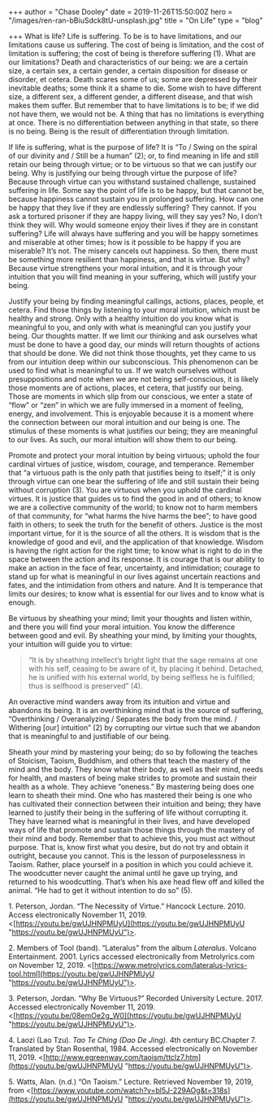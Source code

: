 +++
author = "Chase Dooley"
date = 2019-11-26T15:50:00Z
hero = "/images/ren-ran-bBiuSdck8tU-unsplash.jpg"
title = "On Life"
type = "blog"

+++
What is life? Life is suffering. To be is to have limitations, and our limitations cause us suffering. The cost of being is limitation, and the cost of limitation is suffering; the cost of being is therefore suffering (1). What are our limitations? Death and characteristics of our being: we are a certain size, a certain sex, a certain gender, a certain disposition for disease or disorder, et cetera. Death scares some of us; some are depressed by their inevitable deaths; some think it a shame to die. Some wish to have different size, a different sex, a different gender, a different disease, and that wish makes them suffer. But remember that to have limitations is to be; if we did not have them, we would not be. A thing that has no limitations is everything at once. There is no differentiation between anything in that state, so there is no being. Being is the result of differentiation through limitation.

If life is suffering, what is the purpose of life? It is “To / Swing on the spiral of our divinity and / Still be a human” (2); or, to find meaning in life and still retain our being through virtue; or to be virtuous so that we can justify our being. Why is justifying our being through virtue the purpose of life? Because through virtue can you withstand sustained challenge, sustained suffering in life. Some say the point of life is to be happy, but that cannot be, because happiness cannot sustain you in prolonged suffering. How can one be happy that they live if they are endlessly suffering? They cannot. If you ask a tortured prisoner if they are happy living, will they say yes? No, I don’t think they will. Why would someone enjoy their lives if they are in constant suffering? Life will always have suffering and you will be happy sometimes and miserable at other times; how is it possible to be happy if you are miserable? It’s not. The misery cancels out happiness. So then, there must be something more resilient than happiness, and that is virtue. But why? Because virtue strengthens your moral intuition, and it is through your intuition that you will find meaning in your suffering, which will justify your being.

Justify your being by finding meaningful callings, actions, places, people, et cetera. Find those things by listening to your moral intuition, which must be healthy and strong. Only with a healthy intuition do you know what is meaningful to you, and only with what is meaningful can you justify your being. Our thoughts matter. If we limit our thinking and ask ourselves what must be done to have a good day, our minds will return thoughts of actions that should be done. We did not think those thoughts, yet they came to us from our intuition deep within our subconscious. This phenomenon can be used to find what is meaningful to us. If we watch ourselves without presuppositions and note when we are not being self-conscious, it is likely those moments are of actions, places, et cetera, that justify our being. Those are moments in which slip from our conscious, we enter a state of “flow” or “zen” in which we are fully immersed in a moment of feeling, energy, and involvement. This is enjoyable because it is a moment where the connection between our moral intuition and our being is one. The stimulus of these moments is what justifies our being; they are meaningful to our lives. As such, our moral intuition will show them to our being.

Promote and protect your moral intuition by being virtuous; uphold the four cardinal virtues of justice, wisdom, courage, and temperance. Remember that “a virtuous path is the only path that justifies being to itself;” it is only through virtue can one bear the suffering of life and still sustain their being without corruption (3). You are virtuous when you uphold the cardinal virtues. It is justice that guides us to find the good in and of others; to know we are a collective community of the world; to know not to harm members of that community, for “what harms the hive harms the bee”; to have good faith in others; to seek the truth for the benefit of others. Justice is the most important virtue, for it is the source of all the others. It is wisdom that is the knowledge of good and evil, and the application of that knowledge. Wisdom is having the right action for the right time; to know what is right to do in the space between the action and its response. It is courage that is our ability to make an action in the face of fear, uncertainty, and intimidation; courage to stand up for what is meaningful in our lives against uncertain reactions and fates, and the intimidation from others and nature. And It is temperance that limits our desires; to know what is essential for our lives and to know what is enough.

Be virtuous by sheathing your mind; limit your thoughts and listen within, and there you will find your moral intuition. You know the difference between good and evil. By sheathing your mind, by limiting your thoughts, your intuition will guide you to virtue:

> “It is by sheathing intellect’s bright light that the sage remains at one with his self, ceasing to be aware of it, by placing it behind. Detached, he is unified with his external world, by being selfless he is fulfilled; thus is selfhood is preserved” (4).

An overactive mind wanders away from its intuition and virtue and abandons its being. It is an overthinking mind that is the source of suffering, “Overthinking / Overanalyzing / Separates the body from the mind. / Withering \[our\] intuition” (2) by corrupting our virtue such that we abandon that is meaningful to and justifiable of our being.

Sheath your mind by mastering your being; do so by following the teaches of Stoicism, Taoism, Buddhism, and others that teach the mastery of the mind and the body. They know what their body, as well as their mind, needs for health, and masters of being make strides to promote and sustain their health as a whole. They achieve “oneness.” By mastering being does one learn to sheath their mind. One who has mastered their being is one who has cultivated their connection between their intuition and being; they have learned to justify their being in the suffering of life without corrupting it. They have learned what is meaningful in their lives, and have developed ways of life that promote and sustain those things through the mastery of their mind and body. Remember that to achieve this, you must act without purpose. That is, know first what you desire, but do not try and obtain it outright, because you cannot. This is the lesson of purposelessness in Taoism. Rather, place yourself in a position in which you could achieve it. The woodcutter never caught the animal until he gave up trying, and returned to his woodcutting. That’s when his axe head flew off and killed the animal. “He had to get it without intention to do so” (5).

1\. Peterson, Jordan. “The Necessity of Virtue.” Hancock Lecture. 2010. Access electronically November 11, 2019. <[https://youtu.be/gwUJHNPMUyU](https://youtu.be/gwUJHNPMUyU "https://youtu.be/gwUJHNPMUyU")>.

2\. Members of Tool (band). “Lateralus” from the album _Lateralus_. Volcano Entertainment. 2001. Lyrics accessed electronically from Metrolyrics.com on November 12, 2019. <[https://www.metrolyrics.com/lateralus-lyrics-tool.html](https://youtu.be/gwUJHNPMUyU "https://youtu.be/gwUJHNPMUyU")>.

3\. Peterson, Jordan. “Why Be Virtuous?” Recorded University Lecture. 2017. Accessed electronically November 11, 2019. <[https://youtu.be/08emOe2g_W0](https://youtu.be/gwUJHNPMUyU "https://youtu.be/gwUJHNPMUyU")>.

4\. Laozi (Lao Tzu). _Tao Te Ching (Dao De Jing)._ 4th century BC.Chapter 7. Translated by Stan Rosenthal, 1984. Accessed electronically on November 11, 2019. <[http://www.egreenway.com/taoism/ttclz7.htm](https://youtu.be/gwUJHNPMUyU "https://youtu.be/gwUJHNPMUyU")>.

5\. Watts, Alan. (n.d.) “On Taoism.” Lecture. Retrieved November 19, 2019, from <[https://www.youtube.com/watch?v=bl5J-229AOg&t=318s](https://youtu.be/gwUJHNPMUyU "https://youtu.be/gwUJHNPMUyU")>.